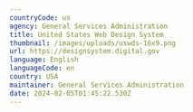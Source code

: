 ```yaml
---
countryCode: us
agency: General Services Administration
title: United States Web Design System
thumbnail: /images/uploads/uswds-16x9.png
url: https://designsystem.digital.gov
language: English
languageCode: en
country: USA
maintainer: General Services Administration
date: 2024-02-05T01:45:22.530Z
---
```

